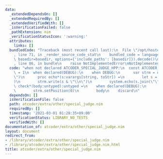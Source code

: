 ```yaml
---
data:
  _extendedDependsOn: []
  _extendedRequiredBy: []
  _extendedVerifiedWith: []
  _isVerificationFailed: false
  _pathExtension: nim
  _verificationStatusIcon: ':warning:'
  attributes:
    links: []
  bundledCode: "Traceback (most recent call last):\n  File \"/opt/hostedtoolcache/Python/3.10.1/x64/lib/python3.10/site-packages/onlinejudge_verify/documentation/build.py\"\
    , line 71, in _render_source_code_stat\n    bundled_code = language.bundle(stat.path,\
    \ basedir=basedir, options={'include_paths': [basedir]}).decode()\n  File \"/opt/hostedtoolcache/Python/3.10.1/x64/lib/python3.10/site-packages/onlinejudge_verify/languages/nim.py\"\
    , line 86, in bundle\n    raise NotImplementedError\nNotImplementedError\n"
  code: "when not declared ATCODER_SPECIAL_JUDGE_HPP:\n  const ATCODER_SPECIAL_JUDGE_HPP*\
    \ = 1\n  when declared(DEBUG):\n    when DEBUG:\n      var strm = newStringStream(\"\
    \")\n      proc echo*(s:varargs[string, toStr]) =\n        let s = s.join(\"\"\
    )\n        strm.write(s & \"\\n\")\n        system.echo(s.join(\"\"))\n  \n  template\
    \ check*(body:untyped):untyped =\n    when declared(DEBUG):\n      when DEBUG:\n\
    \        strm.setPosition(0)\n        body\n    discard\n"
  dependsOn: []
  isVerificationFile: false
  path: atcoder/extra/other/special_judge.nim
  requiredBy: []
  timestamp: '2021-03-01 01:28:35+09:00'
  verificationStatus: LIBRARY_NO_TESTS
  verifiedWith: []
documentation_of: atcoder/extra/other/special_judge.nim
layout: document
redirect_from:
- /library/atcoder/extra/other/special_judge.nim
- /library/atcoder/extra/other/special_judge.nim.html
title: atcoder/extra/other/special_judge.nim
---
```

